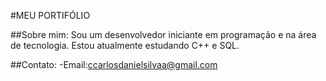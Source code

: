 #MEU PORTIFÓLIO

##Sobre mim:
Sou um desenvolvedor iniciante em programação e na área de tecnologia. Estou atualmente estudando C++ e SQL.

##Contato:
-Email:ccarlosdanielsilvaa@gmail.com
